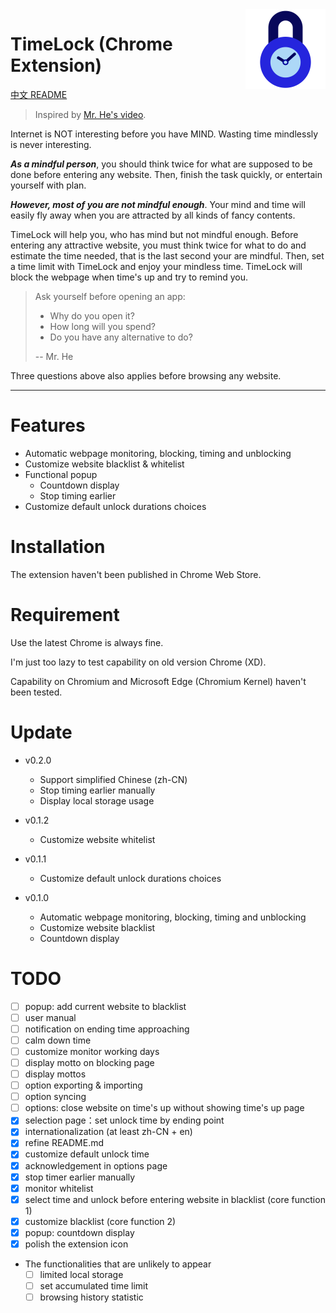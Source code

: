 <img src="./src/images/timelock-logo.svg" alt="Logo of the project" align="right" width="128px">

# TimeLock (Chrome Extension)

[中文 README](README.zh_CN.md)

> Inspired by [Mr. He's video][mr_he_video].

Internet is NOT interesting before you have MIND. Wasting time mindlessly is never interesting.

**_As a mindful person_**, you should think twice for what are supposed to be done before entering any website. Then, finish the task quickly, or entertain yourself with plan.

**_However, most of you are not mindful enough_**. Your mind and time will easily fly away when you are attracted by all kinds of fancy contents.

TimeLock will help you, who has mind but not mindful enough. Before entering any attractive website, you must think twice for what to do and estimate the time needed, that is the last second your are mindful. Then, set a time limit with TimeLock and enjoy your mindless time. TimeLock will block the webpage when time's up and try to remind you.

> Ask yourself before opening an app:
>
> - Why do you open it?
> - How long will you spend?
> - Do you have any alternative to do?
>
> -- Mr. He

Three questions above also applies before browsing any website.

---

# Features

- Automatic webpage monitoring, blocking, timing and unblocking
- Customize website blacklist & whitelist
- Functional popup
  - Countdown display
  - Stop timing earlier
- Customize default unlock durations choices

# Installation

The extension haven't been published in Chrome Web Store.

# Requirement

Use the latest Chrome is always fine.

I'm just too lazy to test capability on old version Chrome (XD).

Capability on Chromium and Microsoft Edge (Chromium Kernel) haven't been tested.

# Update

- v0.2.0

  - Support simplified Chinese (zh-CN)
  - Stop timing earlier manually
  - Display local storage usage

- v0.1.2

  - Customize website whitelist

- v0.1.1

  - Customize default unlock durations choices

- v0.1.0
  - Automatic webpage monitoring, blocking, timing and unblocking
  - Customize website blacklist
  - Countdown display

# TODO

- [ ] popup: add current website to blacklist
- [ ] user manual
- [ ] notification on ending time approaching
- [ ] calm down time
- [ ] customize monitor working days
- [ ] display motto on blocking page
- [ ] display mottos
- [ ] option exporting & importing
- [ ] option syncing
- [ ] options: close website on time's up without showing time's up page
- [x] selection page：set unlock time by ending point
- [x] internationalization (at least zh-CN + en)
- [x] refine README.md
- [x] customize default unlock time
- [x] acknowledgement in options page
- [x] stop timer earlier manually
- [x] monitor whitelist
- [x] select time and unlock before entering website in blacklist (core function 1)
- [x] customize blacklist (core function 2)
- [x] popup: countdown display
- [x] polish the extension icon
- The functionalities that are unlikely to appear
  - [ ] limited local storage
  - [ ] set accumulated time limit
  - [ ] browsing history statistic

[mr_he_channel]: https://www.youtube.com/c/hetongxue
[mr_he_video]: https://www.youtube.com/watch?v=mCEjEkgU1AA
[mr_he_app]: http://download.yitangyx.cn/test/student-he/new.html?202001
